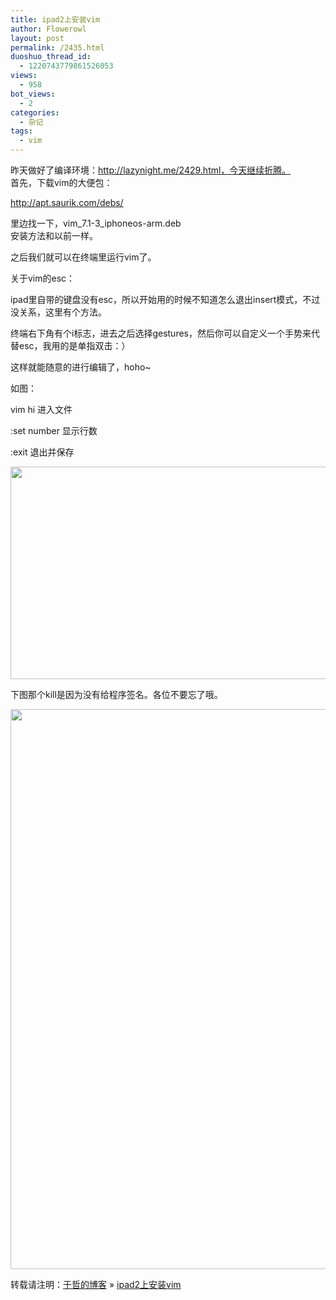 ```yaml
---
title: ipad2上安装vim
author: Flowerowl
layout: post
permalink: /2435.html
duoshuo_thread_id:
  - 1220743779861526053
views:
  - 958
bot_views:
  - 2
categories:
  - 杂记
tags:
  - vim
---
```

昨天做好了编译环境：http://lazynight.me/2429.html，今天继续折腾。  
首先，下载vim的大便包：

http://apt.saurik.com/debs/

里边找一下，vim\_7.1-3\_iphoneos-arm.deb  
安装方法和以前一样。

之后我们就可以在终端里运行vim了。

关于vim的esc：

ipad里自带的键盘没有esc，所以开始用的时候不知道怎么退出insert模式，不过没关系，这里有个方法。

终端右下角有个i标志，进去之后选择gestures，然后你可以自定义一个手势来代替esc，我用的是单指双击：）

这样就能随意的进行编辑了，hoho~

如图：

vim hi 进入文件

:set number 显示行数

:exit 退出并保存

[<img class="alignnone size-full wp-image-2437" title="hi" src="http://lazynight.me/wp-content/uploads/2012/08/hi.jpg" alt="" width="682" height="340" />][1]

下图那个kill是因为没有给程序签名。各位不要忘了哦。

[<img class="alignnone size-full wp-image-2436" title="vim ipad" src="http://lazynight.me/wp-content/uploads/2012/08/vim-ipad.jpg" alt="" width="680" height="896" />][2]

转载请注明：[于哲的博客][3] &raquo; [ipad2上安装vim][4]

 [1]: http://lazynight.me/wp-content/uploads/2012/08/hi.jpg
 [2]: http://lazynight.me/wp-content/uploads/2012/08/vim-ipad.jpg
 [3]: http://localhost/wordpress
 [4]: http://localhost/wordpress/2435.html